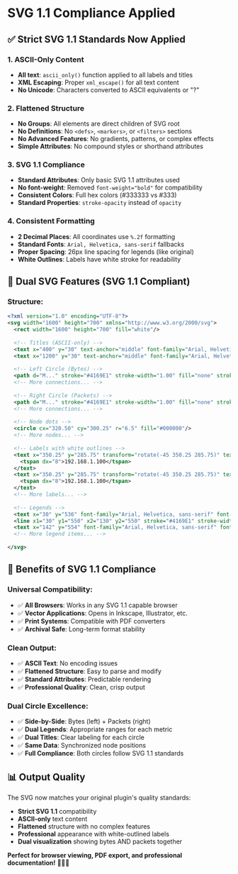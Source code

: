 # SVG 1.1 Compliance Applied

## ✅ **Strict SVG 1.1 Standards Now Applied**

### **1. ASCII-Only Content**
- **All text**: `ascii_only()` function applied to all labels and titles
- **XML Escaping**: Proper `xml_escape()` for all text content
- **No Unicode**: Characters converted to ASCII equivalents or "?"

### **2. Flattened Structure**
- **No Groups**: All elements are direct children of SVG root
- **No Definitions**: No `<defs>`, `<markers>`, or `<filters>` sections
- **No Advanced Features**: No gradients, patterns, or complex effects
- **Simple Attributes**: No compound styles or shorthand attributes

### **3. SVG 1.1 Compliance**
- **Standard Attributes**: Only basic SVG 1.1 attributes used
- **No font-weight**: Removed `font-weight="bold"` for compatibility
- **Consistent Colors**: Full hex colors (#333333 vs #333)
- **Standard Properties**: `stroke-opacity` instead of `opacity`

### **4. Consistent Formatting**
- **2 Decimal Places**: All coordinates use `%.2f` formatting
- **Standard Fonts**: `Arial, Helvetica, sans-serif` fallbacks
- **Proper Spacing**: 26px line spacing for legends (like original)
- **White Outlines**: Labels have white stroke for readability

## 🎯 **Dual SVG Features (SVG 1.1 Compliant)**

### **Structure**:
```xml
<?xml version="1.0" encoding="UTF-8"?>
<svg width="1600" height="700" xmlns="http://www.w3.org/2000/svg">
  <rect width="1600" height="700" fill="white"/>
  
  <!-- Titles (ASCII-only) -->
  <text x="400" y="30" text-anchor="middle" font-family="Arial, Helvetica, sans-serif" font-size="16" fill="#333333">MAC Communications (BYTES)</text>
  <text x="1200" y="30" text-anchor="middle" font-family="Arial, Helvetica, sans-serif" font-size="16" fill="#333333">MAC Communications (PACKETS)</text>
  
  <!-- Left Circle (Bytes) -->
  <path d="M..." stroke="#4169E1" stroke-width="1.00" fill="none" stroke-opacity="0.8"/>
  <!-- More connections... -->
  
  <!-- Right Circle (Packets) -->  
  <path d="M..." stroke="#4169E1" stroke-width="1.00" fill="none" stroke-opacity="0.8"/>
  <!-- More connections... -->
  
  <!-- Node dots -->
  <circle cx="320.50" cy="300.25" r="6.5" fill="#000000"/>
  <!-- More nodes... -->
  
  <!-- Labels with white outlines -->
  <text x="350.25" y="285.75" transform="rotate(-45 350.25 285.75)" text-anchor="start" font-family="Arial, Helvetica, sans-serif" font-size="13" stroke="white" stroke-width="3" stroke-linejoin="round" fill="none">
    <tspan dx="8">192.168.1.100</tspan>
  </text>
  <text x="350.25" y="285.75" transform="rotate(-45 350.25 285.75)" text-anchor="start" font-family="Arial, Helvetica, sans-serif" font-size="13" fill="#000000">
    <tspan dx="8">192.168.1.100</tspan>
  </text>
  <!-- More labels... -->
  
  <!-- Legends -->
  <text x="30" y="536" font-family="Arial, Helvetica, sans-serif" font-size="12" fill="#444444">Traffic volume (bytes):</text>
  <line x1="30" y1="550" x2="130" y2="550" stroke="#4169E1" stroke-width="1.00" stroke-opacity="0.95"/>
  <text x="142" y="554" font-family="Arial, Helvetica, sans-serif" font-size="12" fill="#333333">< 1KB</text>
  <!-- More legend items... -->
  
</svg>
```

## 🚀 **Benefits of SVG 1.1 Compliance**

### **Universal Compatibility**:
- ✅ **All Browsers**: Works in any SVG 1.1 capable browser
- ✅ **Vector Applications**: Opens in Inkscape, Illustrator, etc.
- ✅ **Print Systems**: Compatible with PDF converters
- ✅ **Archival Safe**: Long-term format stability

### **Clean Output**:
- ✅ **ASCII Text**: No encoding issues
- ✅ **Flattened Structure**: Easy to parse and modify
- ✅ **Standard Attributes**: Predictable rendering
- ✅ **Professional Quality**: Clean, crisp output

### **Dual Circle Excellence**:
- ✅ **Side-by-Side**: Bytes (left) + Packets (right)
- ✅ **Dual Legends**: Appropriate ranges for each metric
- ✅ **Dual Titles**: Clear labeling for each circle
- ✅ **Same Data**: Synchronized node positions
- ✅ **Full Compliance**: Both circles follow SVG 1.1 standards

## 📊 **Output Quality**

The SVG now matches your original plugin's quality standards:
- **Strict SVG 1.1** compatibility
- **ASCII-only** text content  
- **Flattened** structure with no complex features
- **Professional** appearance with white-outlined labels
- **Dual visualization** showing bytes AND packets together

**Perfect for browser viewing, PDF export, and professional documentation!** 🎨📄✨